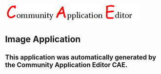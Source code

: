 ![CAE](https://github.com/cae-development/application-Image-Application/blob/master/img/logo.png)  

Image Application
===================


This application was automatically generated by the Community Application Editor CAE.  
---------------
